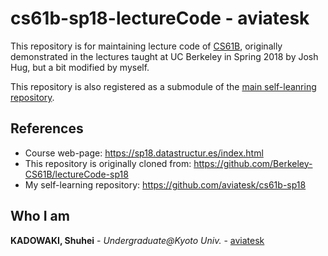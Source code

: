   
  
  
# cs61b-sp18-lectureCode - aviatesk
  
  
This repository is for maintaining lecture code of [CS61B], originally demonstrated in the lectures taught at UC Berkeley in Spring 2018 by Josh Hug, but a bit modified by myself.
  
This repository is also registered as a submodule of the [main self-leanring repository](https://github.com/aviatesk/cs61b-sp18 ).
  
  
## References
  
  
- Course web-page: https://sp18.datastructur.es/index.html
- This repository is originally cloned from: https://github.com/Berkeley-CS61B/lectureCode-sp18
- My self-learning repository: https://github.com/aviatesk/cs61b-sp18
  
  
  
## Who I am
  
  
**KADOWAKI, Shuhei** - *Undergraduate@Kyoto Univ.* - [aviatesk]
  
  
  
  
  
  
[aviatesk]: https://github.com/aviatesk
[CS61B]: https://sp18.datastructur.es/index.html
  
